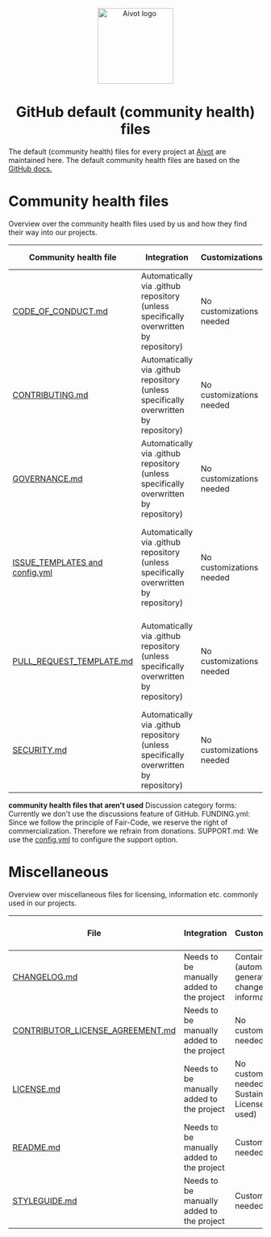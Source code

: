 <p align="center">
  <a href="https://aivot.de" target="_blank"><img width="150" src="https://aivot.de/img/aivot-logo.svg" alt="Aivot logo"></a>
</p>

<h1 align="center">GitHub default (community health) files</h1>

<p>The default (community health) files for every project at <a href="https://aivot.de" target="_blank">Aivot</a> are maintained here. The default community health files are based on the <a href="https://docs.github.com/en/communities/setting-up-your-project-for-healthy-contributions/creating-a-default-community-health-file" target="_blank">GitHub docs.</a></p>

# Community health files
Overview over the community health files used by us and how they find their way into our projects.

| Community health file                                          | Integration                                                                          | Customizations           | based on template                                                                               |
|----------------------------------------------------------------|--------------------------------------------------------------------------------------|--------------------------|-------------------------------------------------------------------------------------------------|
| [CODE_OF_CONDUCT.md](./docs/CODE_OF_CONDUCT.md])                    | Automatically via .github repository (unless specifically overwritten by repository) | No customizations needed | Based on [this](https://www.contributor-covenant.org/version/2/1/code_of_conduct.html) template |
| [CONTRIBUTING.md](./docs/CONTRIBUTING.md)                           | Automatically via .github repository (unless specifically overwritten by repository) | No customizations needed | Not based on a template                                                                         |
| [GOVERNANCE.md](./docs/GOVERNANCE.md)                               | Automatically via .github repository (unless specifically overwritten by repository) | No customizations needed | Not based on a template                                                                         |
| [ISSUE_TEMPLATES and config.yml](./.github/ISSUE_TEMPLATE)     | Automatically via .github repository (unless specifically overwritten by repository) | No customizations needed | The issue templates in this directory follow the respective templates defined in Clickup.       |
| [PULL_REQUEST_TEMPLATE.md](./.github/PULL_REQUEST_TEMPLATE.md) | Automatically via .github repository (unless specifically overwritten by repository) | No customizations needed | The issue templates in this directory follow the respective templates defined in Clickup.       |
| [SECURITY.md](./docs/SECURITY.md)                                   | Automatically via .github repository (unless specifically overwritten by repository) | No customizations needed | Not based on a template                                                                         |

**community health files that aren't used**
Discussion category forms: Currently we don't use the discussions feature of GitHub.
FUNDING.yml: Since we follow the principle of Fair-Code, we reserve the right of commercialization. Therefore we refrain from donations.
SUPPORT.md: We use the [config.yml](./.github/ISSUE_TEMPLATE/config.yml) to configure the support option.

# Miscellaneous
Overview over miscellaneous files for licensing, information etc. commonly used in our projects.

| File                                                                             | Integration                               | Customizations                                                     | based on template                                                              |
|----------------------------------------------------------------------------------|-------------------------------------------|--------------------------------------------------------------------|--------------------------------------------------------------------------------|
| [CHANGELOG.md](./templates/CHANGELOG.md)                                         | Needs to be manually added to the project | Contains (automatically generated) changelog information           | Not based on a template                                                        |
| [CONTRIBUTOR_LICENSE_AGREEMENT.md](./templates/CONTRIBUTOR_LICENSE_AGREEMENT.md) | Needs to be manually added to the project | No customization needed                                            | Based on [this](https://indieopensource.com/forms/cla) template                |
| [LICENSE.md](./templates/LICENSE.md)                                             | Needs to be manually added to the project | No customization needed (if Sustainable Use License is being used) | Based on [this](https://github.com/n8n-io/n8n/blob/master/LICENSE.md) template |
| [README.md](./templates/README.md)                                               | Needs to be manually added to the project | Customization needed                                               | Not based on a template                                                        |
| [STYLEGUIDE.md](./templates/STYLEGUIDE.md)                                       | Needs to be manually added to the project | Customization needed                                               | Not based on a template                                                        |